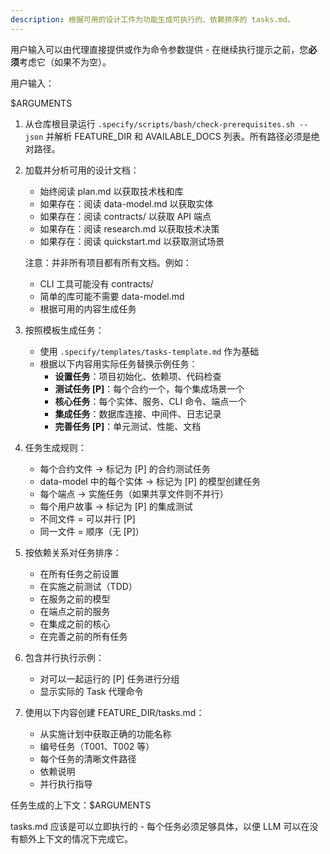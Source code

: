 ```yaml
---
description: 根据可用的设计工件为功能生成可执行的、依赖排序的 tasks.md。
---
```


用户输入可以由代理直接提供或作为命令参数提供 - 在继续执行提示之前，您**必须**考虑它（如果不为空）。

用户输入：

$ARGUMENTS

1. 从仓库根目录运行 `.specify/scripts/bash/check-prerequisites.sh --json` 并解析 FEATURE_DIR 和 AVAILABLE_DOCS 列表。所有路径必须是绝对路径。
2. 加载并分析可用的设计文档：
   - 始终阅读 plan.md 以获取技术栈和库
   - 如果存在：阅读 data-model.md 以获取实体
   - 如果存在：阅读 contracts/ 以获取 API 端点
   - 如果存在：阅读 research.md 以获取技术决策
   - 如果存在：阅读 quickstart.md 以获取测试场景


   注意：并非所有项目都有所有文档。例如：
   - CLI 工具可能没有 contracts/
   - 简单的库可能不需要 data-model.md
   - 根据可用的内容生成任务

3. 按照模板生成任务：
   - 使用 `.specify/templates/tasks-template.md` 作为基础
   - 根据以下内容用实际任务替换示例任务：
     * **设置任务**：项目初始化、依赖项、代码检查
     * **测试任务 [P]**：每个合约一个，每个集成场景一个
     * **核心任务**：每个实体、服务、CLI 命令、端点一个
     * **集成任务**：数据库连接、中间件、日志记录
     * **完善任务 [P]**：单元测试、性能、文档

4. 任务生成规则：
   - 每个合约文件 → 标记为 [P] 的合约测试任务
   - data-model 中的每个实体 → 标记为 [P] 的模型创建任务
   - 每个端点 → 实施任务（如果共享文件则不并行）
   - 每个用户故事 → 标记为 [P] 的集成测试
   - 不同文件 = 可以并行 [P]
   - 同一文件 = 顺序（无 [P]）

5. 按依赖关系对任务排序：
   - 在所有任务之前设置
   - 在实施之前测试（TDD）
   - 在服务之前的模型
   - 在端点之前的服务
   - 在集成之前的核心
   - 在完善之前的所有任务

6. 包含并行执行示例：
   - 对可以一起运行的 [P] 任务进行分组
   - 显示实际的 Task 代理命令

7. 使用以下内容创建 FEATURE_DIR/tasks.md：
   - 从实施计划中获取正确的功能名称
   - 编号任务（T001、T002 等）
   - 每个任务的清晰文件路径
   - 依赖说明
   - 并行执行指导

任务生成的上下文：$ARGUMENTS

tasks.md 应该是可以立即执行的 - 每个任务必须足够具体，以便 LLM 可以在没有额外上下文的情况下完成它。
